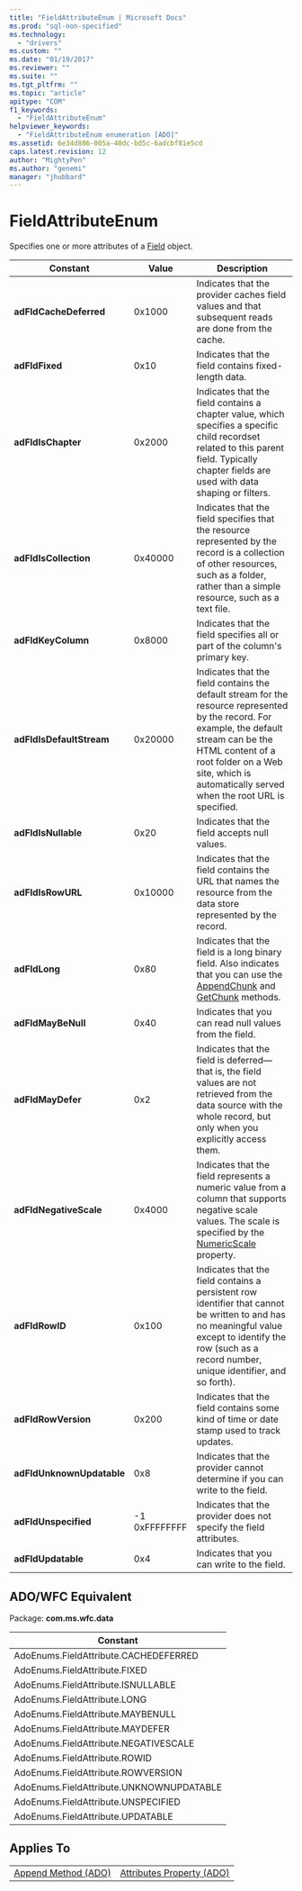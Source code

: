 ```yaml
---
title: "FieldAttributeEnum | Microsoft Docs"
ms.prod: "sql-non-specified"
ms.technology:
  - "drivers"
ms.custom: ""
ms.date: "01/19/2017"
ms.reviewer: ""
ms.suite: ""
ms.tgt_pltfrm: ""
ms.topic: "article"
apitype: "COM"
f1_keywords: 
  - "FieldAttributeEnum"
helpviewer_keywords: 
  - "FieldAttributeEnum enumeration [ADO]"
ms.assetid: 6e34d886-005a-40dc-bd5c-6adcbf81e5cd
caps.latest.revision: 12
author: "MightyPen"
ms.author: "genemi"
manager: "jhubbard"
---
```

# FieldAttributeEnum
Specifies one or more attributes of a [Field](../../../ado/reference/ado-api/field-object.md) object.  
  
|Constant|Value|Description|  
|--------------|-----------|-----------------|  
|**adFldCacheDeferred**|0x1000|Indicates that the provider caches field values and that subsequent reads are done from the cache.|  
|**adFldFixed**|0x10|Indicates that the field contains fixed-length data.|  
|**adFldIsChapter**|0x2000|Indicates that the field contains a chapter value, which specifies a specific child recordset related to this parent field. Typically chapter fields are used with data shaping or filters.|  
|**adFldIsCollection**|0x40000|Indicates that the field specifies that the resource represented by the record is a collection of other resources, such as a folder, rather than a simple resource, such as a text file.|  
|**adFldKeyColumn**|0x8000|Indicates that the field specifies all or part of the column's primary key.|  
|**adFldIsDefaultStream**|0x20000|Indicates that the field contains the default stream for the resource represented by the record. For example, the default stream can be the HTML content of a root folder on a Web site, which is automatically served when the root URL is specified.|  
|**adFldIsNullable**|0x20|Indicates that the field accepts null values.|  
|**adFldIsRowURL**|0x10000|Indicates that the field contains the URL that names the resource from the data store represented by the record.|  
|**adFldLong**|0x80|Indicates that the field is a long binary field. Also indicates that you can use the [AppendChunk](../../../ado/reference/ado-api/appendchunk-method-ado.md) and [GetChunk](../../../ado/reference/ado-api/getchunk-method-ado.md) methods.|  
|**adFldMayBeNull**|0x40|Indicates that you can read null values from the field.|  
|**adFldMayDefer**|0x2|Indicates that the field is deferred—that is, the field values are not retrieved from the data source with the whole record, but only when you explicitly access them.|  
|**adFldNegativeScale**|0x4000|Indicates that the field represents a numeric value from a column that supports negative scale values. The scale is specified by the [NumericScale](../../../ado/reference/ado-api/numericscale-property-ado.md) property.|  
|**adFldRowID**|0x100|Indicates that the field contains a persistent row identifier that cannot be written to and has no meaningful value except to identify the row (such as a record number, unique identifier, and so forth).|  
|**adFldRowVersion**|0x200|Indicates that the field contains some kind of time or date stamp used to track updates.|  
|**adFldUnknownUpdatable**|0x8|Indicates that the provider cannot determine if you can write to the field.|  
|**adFldUnspecified**|-1 0xFFFFFFFF|Indicates that the provider does not specify the field attributes.|  
|**adFldUpdatable**|0x4|Indicates that you can write to the field.|  
  
## ADO/WFC Equivalent  
 Package: **com.ms.wfc.data**  
  
|Constant|  
|--------------|  
|AdoEnums.FieldAttribute.CACHEDEFERRED|  
|AdoEnums.FieldAttribute.FIXED|  
|AdoEnums.FieldAttribute.ISNULLABLE|  
|AdoEnums.FieldAttribute.LONG|  
|AdoEnums.FieldAttribute.MAYBENULL|  
|AdoEnums.FieldAttribute.MAYDEFER|  
|AdoEnums.FieldAttribute.NEGATIVESCALE|  
|AdoEnums.FieldAttribute.ROWID|  
|AdoEnums.FieldAttribute.ROWVERSION|  
|AdoEnums.FieldAttribute.UNKNOWNUPDATABLE|  
|AdoEnums.FieldAttribute.UNSPECIFIED|  
|AdoEnums.FieldAttribute.UPDATABLE|  
  
## Applies To  
  
|||  
|-|-|  
|[Append Method (ADO)](../../../ado/reference/ado-api/append-method-ado.md)|[Attributes Property (ADO)](../../../ado/reference/ado-api/attributes-property-ado.md)|